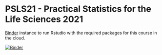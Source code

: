 #  PSLS21 - Practical Statistics for the Life Sciences 2021

[Binder](https://mybinder.org/) instance to run Rstudio with the required packages for this course in the cloud. 


[![Binder](http://mybinder.org/badge.svg)](https://mybinder.org/v2/gh/statOmics/PSLS21/binder?urlpath=rstudio)